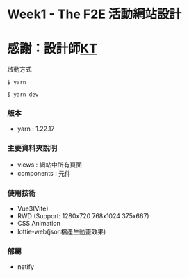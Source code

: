 # Week1 - The F2E 活動網站設計
# 感謝：設計師[KT](https://2022.thef2e.com/users/12061579703802991521)


啟動方式
```
$ yarn
```
```
$ yarn dev
``` 


### 版本
- yarn : 1.22.17

### 主要資料夾說明
- views : 網站中所有頁面
- components : 元件

### 使用技術
- Vue3(Vite)
- RWD (Support: 1280x720 768x1024 375x667)
- CSS Animation
- lottie-web(json檔產生動畫效果)


### 部屬
- netify


